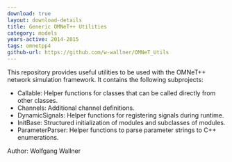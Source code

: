 ```yaml
---
download: true
layout: download-details
title: Generic OMNeT++ Utilities
category: models
years-active: 2014-2015
tags: omnetpp4
github-url: https://github.com/w-wallner/OMNeT_Utils
---
```


This repository provides useful utilities to be used with the OMNeT++ network
simulation framework. It contains the following subprojects:

- Callable: Helper functions for classes that can be called directly from other classes.
- Channels: Additional channel definitions.
- DynamicSignals: Helper functions for registering signals during runtime.
- InitBase: Structured initialization of modules and subclasses of modules.
- ParameterParser: Helper functions to parse parameter strings to C++ enumerations.

Author: Wolfgang Wallner